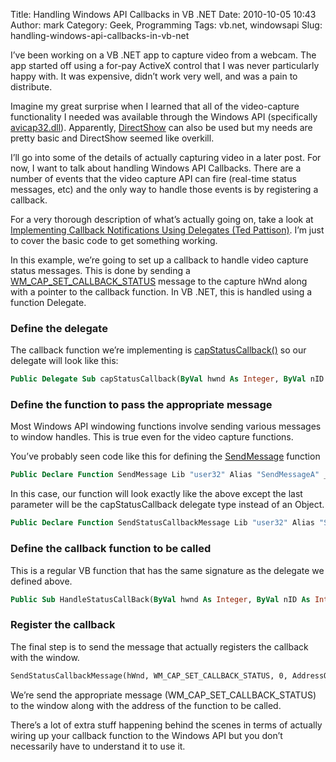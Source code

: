 Title: Handling Windows API Callbacks in VB .NET
Date: 2010-10-05 10:43
Author: mark
Category: Geek, Programming
Tags: vb.net, windowsapi
Slug: handling-windows-api-callbacks-in-vb-net

I’ve been working on a VB .NET app to capture video from a webcam. The
app started off using a for-pay ActiveX control that I was never
particularly happy with. It was expensive, didn’t work very well, and
was a pain to distribute.

Imagine my great surprise when I learned that all of the video-capture
functionality I needed was available through the Windows API
(specifically [avicap32.dll][]). Apparently, [DirectShow][] can also be
used but my needs are pretty basic and DirectShow seemed like overkill.

I’ll go into some of the details of actually capturing video in a later
post. For now, I want to talk about handling Windows API Callbacks.
There are a number of events that the video capture API can fire
(real-time status messages, etc) and the only way to handle those events
is by registering a callback.

For a very thorough description of what’s actually going on, take a look
at [Implementing Callback Notifications Using Delegates (Ted
Pattison)][]. I’m just to cover the basic code to get something working.

In this example, we’re going to set up a callback to handle video
capture status messages. This is done by sending a
[WM\_CAP\_SET\_CALLBACK\_STATUS][] message to the capture hWnd along
with a pointer to the callback function. In VB .NET, this is handled
using a function Delegate.

### Define the delegate


The callback function we’re implementing is [capStatusCallback()][] so
our delegate will look like this:


~~~~ {.vb name="code"}
Public Delegate Sub capStatusCallback(ByVal hwnd As Integer, ByVal nID As Integer, ByVal lpsz As String)
~~~~



### Define the function to pass the appropriate message


Most Windows API windowing functions involve sending various messages to
window handles. This is true even for the video capture functions.

You’ve probably seen code like this for defining the [SendMessage][]
function


~~~~ {.vb name="code"}
Public Declare Function SendMessage Lib "user32" Alias "SendMessageA" _       (ByVal hwnd As Integer, ByVal Msg As Integer, _        ByVal wParam As Integer, _        ByVal lParam As Object) As Integer
~~~~



In this case, our function will look exactly like the above except the
last parameter will be the capStatusCallback delegate type instead of an
Object.


~~~~ {.vb name="code"}
Public Declare Function SendStatusCallbackMessage Lib "user32" Alias "SendMessageA" _       (ByVal hwnd As Integer, ByVal Msg As Integer, _        ByVal wParam As Integer, _        ByVal lParam As capStatusCallback) As Integer
~~~~



### Define the callback function to be called


This is a regular VB function that has the same signature as the
delegate we defined above.


~~~~ {.vb name="code"}
Public Sub HandleStatusCallBack(ByVal hwnd As Integer, ByVal nID As Integer, ByVal lpsz As String)        debug.print(lpsz)End Sub
~~~~



### Register the callback


The final step is to send the message that actually registers the
callback with the window.


~~~~ {.vb name="code"}
SendStatusCallbackMessage(hWnd, WM_CAP_SET_CALLBACK_STATUS, 0, AddressOf HandleStatusCallBack)
~~~~



We’re send the appropriate message (WM\_CAP\_SET\_CALLBACK\_STATUS) to
the window along with the address of the function to be called.

There’s a lot of extra stuff happening behind the scenes in terms of
actually wiring up your callback function to the Windows API but you
don’t necessarily have to understand it to use it.

  [avicap32.dll]: https://www.devx.com/dotnet/Article/30375/1763
  [DirectShow]: https://msdn.microsoft.com/en-us/library/dd373406(v=VS.85).aspx
  [Implementing Callback Notifications Using Delegates (Ted Pattison)]: https://msdn.microsoft.com/en-us/magazine/cc188909.aspx
  [WM\_CAP\_SET\_CALLBACK\_STATUS]: https://msdn.microsoft.com/en-us/library/dd743922(VS.85).aspx
  [capStatusCallback()]: https://msdn.microsoft.com/en-us/library/dd756940(v=VS.85).aspx
  [SendMessage]: https://msdn.microsoft.com/en-us/library/ms644950(VS.85).aspx
